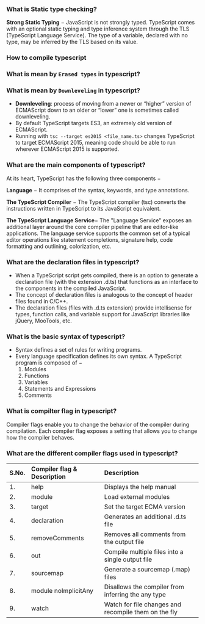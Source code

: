 
### What is Static type checking?

**Strong Static Typing** − JavaScript is not strongly typed. TypeScript comes with an optional static typing and type inference system through the TLS (TypeScript Language Service). The type of a variable, declared with no type, may be inferred by the TLS based on its value.

### How to compile typescript

### What is mean by `Erased types` in typescript?

### What is mean by `Downleveling` in typescript?

- **Downleveling**:  process of moving from a newer or “higher” version of ECMAScript down to an older or “lower” one is sometimes called downleveling.
- By default TypeScript targets ES3, an extremely old version of ECMAScript. 
- Running with `tsc --target es2015 <file_name.ts>` changes TypeScript to target ECMAScript 2015, meaning code should be able to run wherever ECMAScript 2015 is supported.

### What are the main components of typescript?

At its heart, TypeScript has the following three components −

**Language** − It comprises of the syntax, keywords, and type annotations.

**The TypeScript Compiler** − The TypeScript compiler (tsc) converts the instructions written in TypeScript to its JavaScript equivalent.

**The TypeScript Language Service**− The "Language Service" exposes an additional layer around the core compiler pipeline that are editor-like applications. The language service supports the common set of a typical editor operations like statement completions, signature help, code formatting and outlining, colorization, etc.

### What are the declaration files in typescript?

- When a TypeScript script gets compiled, there is an option to generate a declaration file (with the extension .d.ts) that functions as an interface to the components in the compiled JavaScript. 
- The concept of declaration files is analogous to the concept of header files found in C/C++. 
- The declaration files (files with .d.ts extension) provide intellisense for types, function calls, and variable support for JavaScript libraries like jQuery, MooTools, etc.

### What is the basic syntax of typescript?

- Syntax defines a set of rules for writing programs. 
- Every language specification defines its own syntax. A TypeScript program is composed of −
    1) Modules
    2) Functions
    3) Variables
    4) Statements and Expressions
    5) Comments


### What is compilter flag in typescript?

Compiler flags enable you to change the behavior of the compiler during compilation. Each compiler flag exposes a setting that allows you to change how the compiler behaves.

### What are the different compiler flags used in typescript?

| S.No. | Compiler flag & Description | Description                                                    |
| :---- | :-------------------------- | :------------------------------------------------------------- |
| 1.    | help                        | Displays the help manual                                       |
| 2.    | module                      | Load external modules                                          |
| 3.    | target                      | Set the target ECMA version                                    |
| 4.    | declaration                 | Generates an additional .d.ts file                             |
| 5.    | removeComments              | Removes all comments from the output file                      |
| 6.    | out                         | Compile multiple files into a single output file               |
| 7.    | sourcemap                   | Generate a sourcemap (.map) files                              |
| 8.    | module noImplicitAny        | Disallows the compiler from inferring the any type             |
| 9.    | watch                       | Watch for file changes and recompile them on the fly |

